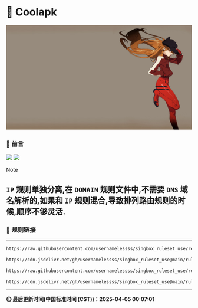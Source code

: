 
# 🧸 Coolapk
![](https://raw.githubusercontent.com/usernamelessss/picture-bed/main/images/202504042256831.jpg)
### 📣 前言
![](https://shields.io/badge/-移除重复规则-ff69b4) ![](https://shields.io/badge/-IP&nbsp;规则单独存放不与&nbsp;DOMAIN&nbsp;等混合-green)
> [!NOTE]
**`IP` 规则单独分离,在 `DOMAIN` 规则文件中,不需要 `DNS` 域名解析的,如果和 `IP` 规则混合,导致排列路由规则的时候,顺序不够灵活.**
---

###  🔗 规则链接
---

```url
https://raw.githubusercontent.com/usernamelessss/singbox_ruleset_use/refs/heads/main/rule/Coolapk/Coolapk_No_IP.json
```

```url
https://cdn.jsdelivr.net/gh/usernamelessss/singbox_ruleset_use@main/rule/Coolapk/Coolapk_No_IP.json
```

```url
https://raw.githubusercontent.com/usernamelessss/singbox_ruleset_use/refs/heads/main/rule/Coolapk/Coolapk_No_IP.srs
```

```url
https://cdn.jsdelivr.net/gh/usernamelessss/singbox_ruleset_use@main/rule/Coolapk/Coolapk_No_IP.srs
```

---
**⏲️ 最后更新时间(中国标准时间 (CST))：2025-04-05 00:07:01**